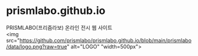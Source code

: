 # prismlabo.github.io
PRISMLABO(프리즘라보) 온라인 전시 웹 사이트
<br>
<img src="https://github.com/prismlabo/prismlabo.github.io/blob/main/prismlabo/data/logo.png?raw=true" alt="LOGO" "width=500px">
